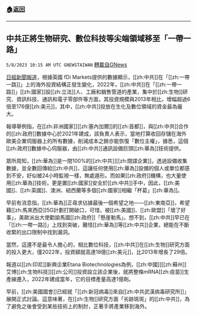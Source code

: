 ###  [:house:返回](README.md)
---


## 中共正將生物研究、數位科技等尖端領域移至「一帶一路」
`5/8/2023 10:15 AM UTC GNEWSTAIWAN` [轉載自GNews](https://gnews.org/articles/1283376)

[日經新聞報道](https://zh.cn.nikkei.com/china/ceconomy/52291-2023-05-08-05-00-03.html)，根據英國 fDi Markets提供的數據顯示，[[zh:中共]]在「[[zh:一帶一路]]」上的海外投資結構正發生變化，2022年，[[zh:中共]]在「[[zh:一帶一路]]」[[zh:國家]]設[[zh:立法]]人、工廠和銷售管道的產業，集中於[[zh:生物]]研究、資訊科技、通訊和電子零部件等方面，其投資規模與2013年相比，增幅超過6倍至176億[[zh:美元]]，其中，[[zh:中共]]投放在生化及數位領域的資金最為龐大。

  

報導舉例指，在[[zh:非洲國家]][[zh:塞內加爾]]的[[zh:首都]]，與[[zh:中共]]合作的[[zh:政府]]數據中心於2021年建成，該負責人表示，當地打算收回存儲在海外歐美企業伺服器上的所有數據，削減成本之餘亦能恢復「數位主權」，據悉，這個[[zh:政府]]數據中心伺服器，由[[zh:中共]]通訊設備巨頭[[zh:華為]]技術提供。

  

眾所周知，[[zh:華為]]是一間100%的[[zh:中共]][[zh:間諜企業]]，透過設備收集數據，並全數回傳給[[zh:中共]]，這讓任何使用[[zh:華為]]設備的個人或單位都感到不安，好似被24小時監視一樣，無處遁形。而如果[[zh:政府]]機構，也大量使用[[zh:華為]]技術，更是置[[zh:國家]]安全於[[zh:中共]]手中，因此，[[zh:美國]]、[[zh:英國]]、澳洲、紐西蘭等多個[[zh:國家]]相繼「杯葛」[[zh:華為]]。

  

早前有消息指，[[zh:華為]]正尋求佔據最後一個希望之地——[[zh:東南亞]]，希望藉[[zh:馬來西亞]]5G計劃打開破口，可惜，被[[zh:美國]]、[[zh:歐盟]]「壞了好事」，美歐派出大使勸諭馬國[[zh:政府]]「懸崖勒馬」。想不到，[[zh:中共]]早已在「[[zh:一帶一路]]」上找到突破，難怪[[zh:華為]]等[[zh:中共]]企業，總能在不斷收緊的出口限制中找到漏洞。

  

當然，這還不是最令人擔心的，相比數位科技，[[zh:中共]]在[[zh:生物]]研究方面的投入更大，僅2022年，投資額就高達18億[[zh:美元]]，比2013年增長了29倍。

  

報道以[[zh:印尼]]新興企業Etana Biotechnologies為例，[[zh:中國]][[zh:蘇州]]艾博[[zh:生物科技]][[zh:公司]]投資設立該企業後，就將整條mRNA[[zh:疫苗]]生產線遷入，2022年建成當年，它的目標產量高達1億劑。

  

早前，[[zh:美國國會]]已經就「[[zh:新冠病毒]]來自[[zh:中共武漢病毒研究所]]」展開正式討論。這意味著，在[[zh:生物]]研究方面「劣跡斑斑」的[[zh:中共]]，為了避免之後會受到某些技術上的制肘，正著手將產業移到海外。
